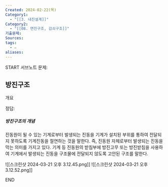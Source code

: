```yaml
---
Created: 2024-02-22(목)
Category1:
  - "[[3. 내진설계]]"
Category2:
  - "[[08. 면진구조, 감쇠구조]]"
기출문제: 
Sources: 
tags:
  - ✏️
aliases:
---
```

START
서브노트
문제:  
## 방진구조
개요

정답: 

##### 방진구조의 개념
진동원이 될 수 있는 기계로부터 발생되는 진동을 기계가 설치된 부위를 통하여 전달되지 못하도록 기계진동을 절연하는 것을 말한다. 즉, 진동원 자체로부터 발생되는 진동을 막는 의미를 가지고 있다. 기계 등 진동원의 받침부에 방진고무 또는 방진받침을 사용하여 기계에서 발생되는 진동을 구조물에 전달되지 않도록 고안된 구조를 말한다.

![[스크린샷 2024-03-21 오후 3.12.45.png]]
![[스크린샷 2024-03-21 오후 3.12.52.png]]
<!--ID: 1689941183185-->
END

